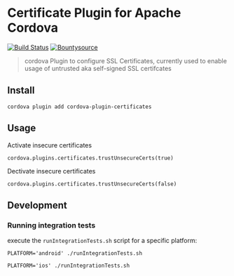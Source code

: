 # Certificate Plugin for Apache Cordova

[![Build Status](https://travis-ci.org/hypery2k/cordova-certificate-plugin.svg?branch=master)](https://travis-ci.org/hypery2k/cordova-certificate-plugin) [![Bountysource](https://www.bountysource.com/badge/tracker?tracker_id=2596540)](https://www.bountysource.com/trackers/2596540-hypery2k-cordova-certificate-plugin?utm_source=2596540&utm_medium=shield&utm_campaign=TRACKER_BADGE)

> cordova Plugin to configure SSL Certificates, currently used to enable usage of untrusted  aka self-signed SSL certifcates


## Install

```
cordova plugin add cordova-plugin-certificates
```

## Usage

Activate insecure certificates
```
cordova.plugins.certificates.trustUnsecureCerts(true)
```

Dectivate insecure certificates
```
cordova.plugins.certificates.trustUnsecureCerts(false)
```

## Development

### Running integration tests

execute the `runIntegrationTests.sh` script for a specific platform:

```
PLATFORM='android' ./runIntegrationTests.sh
```

```
PLATFORM='ios' ./runIntegrationTests.sh
```

